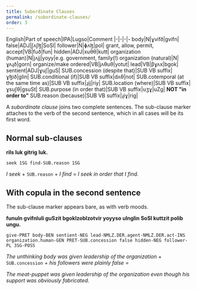 ```yaml
---
title: Subordinate Clauses
permalink: /subordinate-clauses/
order: 3
---
```


English|Part of speech|IPA|Lugso|Comment
|-|-|-|-
body|N|ɣvifð|gvifn|
false|ADJ|ʃʌʃɮ|SoSl|
follower|N|ɸʌɮ|pol|
grant, allow, permit, accept|VB|fuð|fun|
hidden|ADJ|xuθθ|kutt|
organization (human)|N|jʌjj|yoyy|e.g. government, family(!)
organization (natural)|N|ɣʌɻð|gorn|
organize/make ordered|VB|jʌθuθ|yotut|
lead|VB|βɣʌx|bgok|
sentient|ADJ|ɣuʃ|guS|
SUB.concession (despite that)|SUB VB suffix|ɣɮið|glin|
SUB.conditional (if)|SUB VB suffix|dʌθ|not|
SUB.cotemporal (at the same time as)|SUB VB suffix|ɻij|riy|
SUB.location (where)|SUB VB suffix|ɣsuʃθ|gsuSt|
SUB.purpose (in order that)|SUB VB suffix|uʒɣ|uZg| **NOT "in order to"**
SUB.reason (because)|SUB VB suffix|ɻiɣ|rig|

A _subordinate clause_ joins two complete sentences. The sub-clause marker attaches to the verb of the second sentence, which in all cases will be its first word.

## Normal sub-clauses

**rils luk gitrig luk.**

`seek 1SG find-SUB.reason 1SG`

_I seek_ + `SUB.reason` + _I find_ = _I seek in order that I find._

## With copula in the second sentence

The sub-clause marker appears bare, as with verb moods.

**funuln gvifnluli guSzit bgoklzoblzotvir yoyyso ulnglin SoSl kuttzit polib ungu.**

`give-PRET body-BEN sentient-NEG lead-NMLZ.DER.agent-NMLZ.DER.act-INS organization.human-GEN PRET-SUB.concession false hidden-NEG follower-PL 3SG-POSS`

_The unthinking body was given leadership of the organization_ + `SUB.concession` + _his followers were plainly false_ =

_The meat-puppet was given leadership of the organization even though his support was obviously fabricated._
